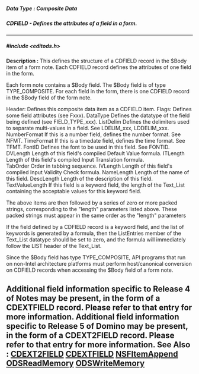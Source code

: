##### Data Type : Composite Data
##### CDFIELD - Defines the attributes of a field in a form.
---
##### #include <editods.h>
**Description :**
This defines the structure of a CDFIELD record in the $Body item of a form 
note.  Each CDFIELD record  defines the attributes of one field in the form.

Each form note contains a $Body field. The $Body field is of type 
TYPE_COMPOSITE.  For each field in the form, there is one CDFIELD record in the 
$Body field of the form note. 

Header:                  Defines this composite data item as a CDFIELD item.
Flags:                      Defines some field attributes (see Fxxx).
DataType              Defines the datatype of the field being defined (see 
FIELD_TYPE_xxx).
ListDelim                Defines the delimiters used to separate multi-values 
in a field. See LDELIM_xxx, LDDELIM_xxx.
NumberFormat    If this is a number field, defines the number format.  See NFMT.
TimeFormat          If this is a timedate field, defines the time format. See 
TFMT.
FontID                      Defines the font to be used in this field.  See 
FONTID.
DVLength               Length of this field's compiled Default Value formula.
ITLength                 Length of this field's compiled Input Translation 
formula.    
TabOrder            Order in tabbing sequence.
IVLength                 Length of this field's compiled Input Validity Check 
formula.
NameLength         Length of the name of this field.
DescLength           Length of the description of this field.
TextValueLength  If this field is a keyword field, the length of the Text_List 
containing the acceptable values for this keyword field.

The above items are then followed by a series of zero or more packed strings, 
corresponding to the "length" parameters listed above. These packed strings 
must appear in the same order as the "length" parameters

If the field defined by a CDFIELD record is a keyword field, and the list of 
keywords is generated by a formula, then the ListEntries member of the 
Text_List datatype should be set to zero, and the formula will immediately 
follow the  LIST header of the Text_List.

Since the $Body field has type TYPE_COMPOSITE, API programs that run on 
non-Intel architecture platforms must perform host/canonical conversion on 
CDFIELD records when accessing the $Body field of a form note.

Additional field information specific to Release 4 of Notes may be present, in 
the form of a CDEXTFIELD record.  Please refer to that entry for more 
information. Additional field information specific to Release 5 of Domino may 
be present, in the form of a CDEXT2FIELD record.  Please refer to that entry 
for more information.
**See Also :**
[CDEXT2FIELD](D:/md_files/CDEXT2FIELD.md)
[CDEXTFIELD](D:/md_files/CDEXTFIELD.md)
[NSFItemAppend](D:/md_files/NSFItemAppend.md)
[ODSReadMemory](D:/md_files/ODSReadMemory.md)
[ODSWriteMemory](D:/md_files/ODSWriteMemory.md)
---
